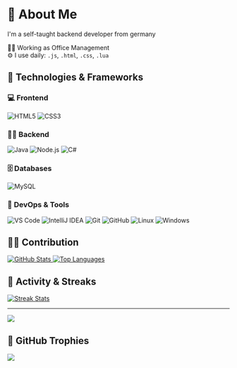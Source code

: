 # :rocket: About Me
I'm a self-taught backend developer from germany

:man_technologist: Working as Office Management<br>:gear: I use daily: ``.js``, ``.html``, ``.css``, ``.lua``

## 🔧 Technologies & Frameworks

### 💻 **Frontend**

<div>
  <img src="https://img.shields.io/badge/HTML5-E34F26?style=flat-square&logo=html5&logoColor=white" alt="HTML5">
  <img src="https://img.shields.io/badge/CSS3-1572B6?style=flat-square&logo=css3&logoColor=white" alt="CSS3">
</div>

### 🧑‍💻 **Backend**

<div>
  <img src="https://img.shields.io/badge/Java-007396?style=flat-square&logo=java&logoColor=white" alt="Java">
  <img src="https://img.shields.io/badge/Node.js-339933?style=flat-square&logo=node.js&logoColor=white" alt="Node.js">
  <img src="https://img.shields.io/badge/C%23-239120?style=flat-square&logo=c-sharp&logoColor=white" alt="C#">
</div>

### 🗄️ **Databases**

<div>
  <img src="https://img.shields.io/badge/MySQL-4479A1?style=flat-square&logo=mysql&logoColor=white" alt="MySQL">
</div>

### 🔧 **DevOps & Tools**

<div>
  <img src="https://img.shields.io/badge/VS%20Code-007ACC?style=flat-square&logo=visual-studio-code&logoColor=white" alt="VS Code">
  <img src="https://img.shields.io/badge/IntelliJ%20IDEA-000000?style=flat-square&logo=intellij-idea&logoColor=white" alt="IntelliJ IDEA">
  <img src="https://img.shields.io/badge/Git-F05032?style=flat-square&logo=git&logoColor=white" alt="Git">
  <img src="https://img.shields.io/badge/GitHub-181717?style=flat-square&logo=github&logoColor=white" alt="GitHub">
  <img src="https://img.shields.io/badge/Linux-FCC624?style=flat-square&logo=linux&logoColor=black" alt="Linux">
  <img src="https://img.shields.io/badge/Windows-0078D6?style=flat-square&logo=windows&logoColor=white" alt="Windows">
</div>

## 🧑‍💻 Contribution

<a href="https://github.com/virexpy/virexp">
  <img src="https://github-readme-stats.vercel.app/api?username=virexpy&show_icons=true&count_private=true&hide_title=true&hide=prs&theme=radical&hide_border=true" alt="GitHub Stats">
</a>
<a href="https://github.com/virexpy/virexp">
  <img src="https://github-readme-stats.vercel.app/api/top-langs/?username=virexpy&layout=compact&theme=radical&hide_border=true" alt="Top Languages">
</a>

## 🚀 Activity & Streaks

<a href="https://github.com/virexpy">
  <img src="https://github-readme-streak-stats.herokuapp.com/?user=virexpy&theme=radical&hide_border=true" alt="Streak Stats">
</a>

---
[![](https://visitcount.itsvg.in/api?id=ardaxyz&icon=0&color=0)](https://visitcount.itsvg.in)

## 🏅 GitHub Trophies
![](https://github-profile-trophy.vercel.app/?username=virexpy&theme=radical&no-frame=false&no-bg=true&margin-w=4)
